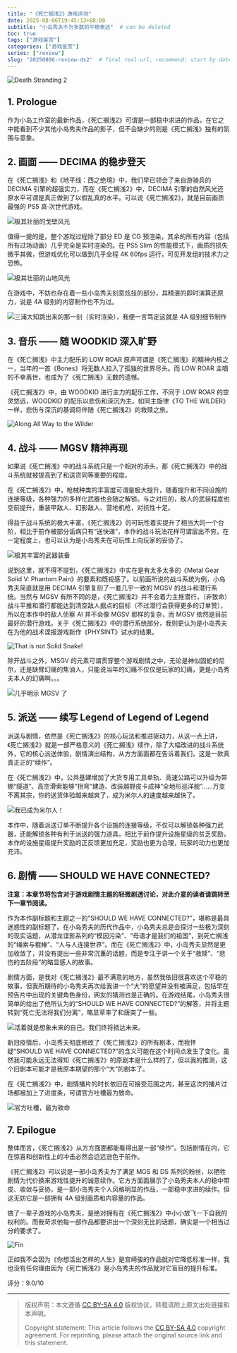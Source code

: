 ```yaml
---
title: "《死亡搁浅2》游戏评测"
date: 2025-08-06T19:45:13+08:00
subtitle: "小岛秀夫不为多数的平稳表达"  # can be deleted
toc: true
tags: ["游戏鉴赏"]
categories: ["游戏鉴赏"]
series: ["review"]
slug: "20250806-review-ds2"  # final real url, recommend: start by date, follow lower case words with hyphen splitter. E.g., `20230316-text-title`
---
```


![Death Stranding 2](/img/posts/20250806-d1.jpg "Death Stranding 2")

## 1. Prologue

作为小岛工作室的最新作品，《死亡搁浅2》可谓是一部稳中求进的作品，在它之中能看到不少其他小岛秀夫作品的影子，但不会缺少的则是《死亡搁浅》独有的氛围与意象。

## 2. 画面 —— DECIMA 的稳步登天

在《死亡搁浅》和《地平线：西之绝境》中，我们早已领会了来自游骑兵的 DECIMA 引擎的超强实力，而在《死亡搁浅2》中，DECIMA 引擎的自然风光还原水平可谓是真正做到了以假乱真的水平。可以说《死亡搁浅2》，就是目前画质最强的 PS5 真·次世代游戏。

![极其壮丽的戈壁风光](/img/posts/20250806-d2.jpg "极其壮丽的戈壁风光")

值得一提的是，整个游戏过程除了部分 ED 是 CG 预渲染，其余的所有内容（包括所有过场动画）几乎完全是实时渲染的。在 PS5 Slim 的性能模式下，画质的损失微乎其微，但游戏优化可以做到几乎全程 4K 60fps 运行，可见开发组的技术力之恐怖。

![极其壮丽的山地风光](/img/posts/20250806-d3.jpg "极其壮丽的山地风光")

在游戏中，不妨也存在着一些小岛秀夫刻意炫技的部分，其精湛的即时演算还原力，说是 4A 级别的内容制作也不为过。

![三浦大知跳出来的那一刻（实时渲染），我便一言笃定这就是 4A 级别细节制作](/img/posts/20250806-d4.jpg "三浦大知跳出来的那一刻（实时渲染），我便一言笃定这就是 4A 级别细节制作")


## 3. 音乐 —— 随 WOODKID 深入旷野

在《死亡搁浅》中主力配乐的 LOW ROAR 原声可谓是《死亡搁浅》的精神内核之一，当年的一首《Bones》将无数人拉入了孤独的世界尽头。而 LOW ROAR 主唱的不幸离世，也成为了《死亡搁浅》无数的遗憾。

《死亡搁浅2》中，由 WOODKID 进行主力的配乐工作，不同于 LOW ROAR 的空灵悠远，WOODKID 的配乐以悲伤和深沉为主。如同主旋律《TO THE WILDER》一样，悲伤与深沉的基调将伴随《死亡搁浅2》的救赎之旅。

![Along All Way to the Wilder](/img/posts/20250806-d5.jpg "Along All Way to the Wilder")

## 4. 战斗 —— MGSV 精神再现

如果说《死亡搁浅》中的战斗系统只是一个相对的添头，那《死亡搁浅2》中的战斗系统就被提高到了和送货同等重要的程度。

在《死亡搁浅2》中，枪械种类的丰富度可谓是极大提升，随着提升和不同设施的连接等级，各种强力的多样化武器也会随之解锁。与之对应的，敌人的武装程度也空前提升，重装甲敌人、幻影敌人、营地机枪，对抗性十足。

得益于战斗系统的极大丰富，《死亡搁浅2》的可玩性着实提升了相当大的一个台阶，相比于前作被部分诟病只有“送快递”，本作的战斗玩法花样可谓层出不穷。在一定程度上，也可以认为是小岛秀夫在可玩性上向玩家的妥协了。

![极其丰富的武器装备](/img/posts/20250806-d6.jpg "极其丰富的武器装备")

说到这里，就不得不提到，《死亡搁浅2》中实在是有太多太多的《Metal Gear Solid V: Phantom Pain》的要素和既视感了。以前面所说的战斗系统为例，小岛秀夫简直就是用 DECIMA 引擎复刻了一套几乎一致的 MGSV 的战斗和潜行系统。当然与 MGSV 有所不同的是，《死亡搁浅2》并不会着力主推潜行，（非致命）战斗平推和潜行都能达到清空敌人据点的目标（不过潜行会获得更多的订单赞），所以在本作中的敌人侦察 AI 并不会像 MGSV 那样的复杂，而 MGSV 依然是目前最好的潜行游戏。关于《死亡搁浅2》中的潜行系统部分，我则更认为是小岛秀夫在为他的战术谍报游戏新作《PHYSINT》试水的结果。

![That is not Solid Snake!](/img/posts/20250806-d7.jpg "That is not Solid Snake!")

除开战斗之外，MSGV 的元素可谓贯穿整个游戏剧情之中，无论是神似固蛇的尼尔，还是缺臂幻痛的焦油人，只能说当年的幻痛不仅仅是玩家的幻痛，更是小岛秀夫本人的幻痛啊。。。

![几乎明示 MGSV 了](/img/posts/20250806-d8.jpg "几乎明示 MGSV 了")

## 5. 派送 —— 续写 Legend of Legend of Legend

派送与剧情，依然是《死亡搁浅2》的核心玩法和推进驱动力，从这一点上讲，《死亡搁浅2》就是一部严格意义的《死亡搁浅》续作，除了大幅改进的战斗系统外，它的核心派送体验，剧情演出结构，从方方面面都在告诉着我们，这是一款真真正正的“续作”。

在《死亡搁浅2》中，公共基建增加了大货专用工具单轨、高速公路可以升级为带棚“隧道”、高空滑索能够“拐弯”建造、改装越野皮卡成神“全地形巡洋舰”……万变不离其宗，你的送货体验越来越爽了，成为米尔人的速度越来越快了。

![我已成为米尔人！](/img/posts/20250806-d9.jpg "我已成为米尔人！")

本作中，随着派送订单不断提升各个设施的连接等级，不仅可以解锁各种强力武器，还能解锁各种有利于派送的强力道具。相比于前作提升设施星级的贫乏奖励，本作的设施星级提升奖励的正反馈更加充足，奖励也更为合理，玩家的动力也更加充沛。

## 6. 剧情 —— SHOULD WE HAVE CONNECTED?

**注意：本章节将包含对于游戏剧情主题的轻微剧透讨论，对此介意的读者请跳转至下一章节阅读。**

作为本作副标题和主题之一的“SHOULD WE HAVE CONNECTED?”，堪称是最具迷惑性的副标题了。在小岛秀夫的历代作品中，小岛秀夫总是会探讨一些极为深刻的现实话题，从潜龙谍影系列的“模因污染”、“母语才是我们的祖国”，到死亡搁浅的“绳索与棍棒”、“人与人连接世界”。而在《死亡搁浅2》中，小岛秀夫显然是更加收敛了，并没有提出一些非常沉重的话题，而是专注于讲一个关于“救赎”、“悲伤的五阶段”的略显感人的故事。

剧情方面，是我对《死亡搁浅2》最不满意的地方，虽然我依旧很喜欢这个平稳的故事，但我所期待的小岛秀夫再次给我讲一个“大”的愿望并没有被满足，包括早在预告片中出现的关键角色身份，网友的猜测也是正确的。在游戏结尾，小岛秀夫很简单的给出了他所认为的“SHOULD WE HAVE CONNECTED?”的解答，并将主题转到“死亡无法将我们分离”，略显草率了和唐突了一些。

![活着就是想象未来的自己。我们终将抵达未来。](/img/posts/20250806-d10.jpg "活着就是想象未来的自己。我们终将抵达未来。")

新冠疫情后，小岛秀夫彻底修改了《死亡搁浅2》的所有剧本，而我怀疑“SHOULD WE HAVE CONNECTED?”的含义可能在这个时间点发生了变化。虽然我可能永远无法得知《死亡搁浅2》的原剧本是什么样的了，但以我的推测，这个旧剧本可能才是我原本期望的那个“大”的剧本了。

在《死亡搁浅2》中，剧情播片的时长依旧在可接受范围之内，甚至这次的播片过场都被加上了进度条，可谓官方吐槽最为致命。

![官方吐槽，最为致命](/img/posts/20250806-d11.jpg "官方吐槽，最为致命")

## 7. Epilogue

整体而言，《死亡搁浅2》从方方面面都能看得出是一部“续作”。包括剧情在内，它在惊喜和创新性上的冲击必然会远远逊色于前作。

《死亡搁浅2》可以说是一部小岛秀夫为了满足 MGS 和 DS 系列的粉丝，以牺牲剧情为代价换来游戏性提升的诚意续作。它方方面面展示了小岛秀夫本人的稳中带皮、收敛与妥协，是一部小岛秀夫个人风格明显的作品，一部稳中求进的续作。但这无妨它是一部拥有 4A 级别画质和内容量的作品。

做了一辈子游戏的小岛秀夫，是绝对拥有在《死亡搁浅2》中小小放飞一下自我的权利的。而我苛求他每一部作品都要讲出一个深刻无比的话题，确实是一个相当过分的要求了。

![Fin](/img/posts/20250806-d12.jpg "Fin")

正如我不会因为《你想活出怎样的人生》是宫崎骏的作品就对它降低标准一样，我也没有任何理由因为《死亡搁浅2》是小岛秀夫的作品就对它盲目的提升标准。

评分：9.0/10

---

> 版权声明：本文遵循 [CC BY-SA 4.0](https://creativecommons.org/licenses/by-sa/4.0/deed.zh) 版权协议，转载请附上原文出处链接和本声明。
>
> Copyright statement: This article follows the [CC BY-SA 4.0](https://creativecommons.org/licenses/by-sa/4.0/deed.en) copyright agreement. For reprinting, please attach the original source link and this statement.
